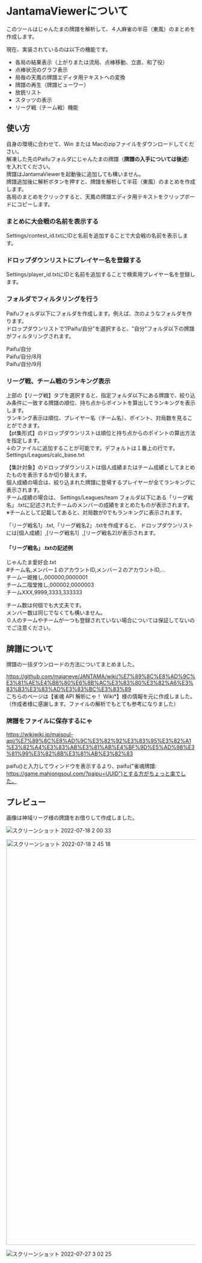 # JantamaViewerについて

このツールはじゃんたまの牌譜を解析して、４人麻雀の半荘（東風）のまとめを作成します。

現在、実装されているのは以下の機能です。
- 各局の結果表示（上がりまたは流局、点棒移動、立直、和了役）
- 点棒状況のグラフ表示
- 局毎の天鳳の牌譜エディタ用テキストへの変換
- 牌譜の再生（牌譜ビューワー）
- 放銃リスト
- スタッツの表示
- リーグ戦（チーム戦）機能

## 使い方

自身の環境に合わせて、Win または Macのzipファイルをダウンロードしてください。  
解凍した先のPaifuフォルダにじゃんたまの牌譜（**牌譜の入手については後述**）を入れてください。  
牌譜はJantamaViewerを起動後に追加しても構いません。  
牌譜追加後に解析ボタンを押すと、牌譜を解析して半荘（東風）のまとめを作成します。  
各局のまとめをクリックすると、天鳳の牌譜エディタ用テキストをクリップボードにコピーします。  

### まとめに大会戦の名前を表示する
Settings/contest_id.txtにIDと名前を追加することで大会戦の名前を表示します。

### ドロップダウンリストにプレイヤー名を登録する
Settings/player_id.txtにIDと名前を追加することで検索用プレイヤー名を登録します。

### フォルダでフィルタリングを行う
Paifuフォルダ以下にフォルダを作成します。例えば、次のようなフォルダを作ります。  
ドロップダウンリストで”/Paifu/自分"を選択すると、"自分"フォルダ以下の牌譜がフィルタリングされます。  

Paifu/自分  
Paifu/自分/8月  
Paifu/自分/9月  

### リーグ戦、チーム戦のランキング表示

上部の【リーグ戦】タブを選択すると、指定フォルダ以下にある牌譜で、絞り込み条件に一致する牌譜の順位、持ち点からポイントを算出してランキングを表示します。  
ランキング表示は順位、プレイヤー名（チーム名）、ポイント、対局数を見ることができます。  
【pt集形式】のドロップダウンリストは順位と持ち点からのポイントの算出方法を指定します。  
↓のファイルに追加することが可能です。デフォルトは１番上の行です。  
Settings/Leagues/calc_base.txt

【集計対象】のドロップダウンリストは個人成績またはチーム成績としてまとめたものを表示するか切り替えます。  
個人成績の場合は、絞り込まれた牌譜に登場するプレイヤーが全てランキングに表示されます。  
チーム成績の場合は、 Settings/Leagues/team フォルダ以下にある「リーグ戦名」.txtに記述されたチームのメンバーの成績をまとめたものが表示されます。  
※チームとして記載してあると、対局数が0でもランキングに表示されます。  

「リーグ戦名1」.txt,「リーグ戦名2」.txtを作成すると、
ドロップダウンリストには[個人成績］,[リーグ戦名1］,[リーグ戦名2]が表示されます。

#### 「リーグ戦名」.txtの記述例  
じゃんたま愛好会.txt  
#チーム名,メンバー１のアカウントID,メンバー２のアカウントID,...  
チーム一姫推し,000000,0000001  
チーム二階堂推し,000002,0000003  
チームXXX,9999,3333,333333  

チーム数は何個でも大丈夫です。  
メンバー数は同じでなくても構いません。  
０人のチームやチームが一つも登録されていない場合については保証してないのでご注意ください。  

## 牌譜について

牌譜の一括ダウンロードの方法についてまとめました。

https://github.com/majaneye/JANTAMA/wiki/%E7%89%8C%E8%AD%9C%E3%81%AE%E4%B8%80%E6%8B%AC%E3%83%80%E3%82%A6%E3%83%B3%E3%83%AD%E3%83%BC%E3%83%89  
こちらのページは【雀魂 API 解析にゃ！ Wiki*】様の情報を元に作成しました。  
（作成者様に感謝します。ファイルの解析でもとても参考になりました）

### 牌譜をファイルに保存するにゃ
https://wikiwiki.jp/majsoul-api/%E7%89%8C%E8%AD%9C%E3%82%92%E3%83%95%E3%82%A1%E3%82%A4%E3%83%AB%E3%81%AB%E4%BF%9D%E5%AD%98%E3%81%99%E3%82%8B%E3%81%AB%E3%82%83

paifu()と入力してウィンドウを表示するより、paifu("雀魂牌譜: https://game.mahjongsoul.com/?paipu=UUID")とする方がちょっと楽でした。

## プレビュー

画像は神域リーグ様の牌譜をお借りして作成しました。

![スクリーンショット 2022-07-18 2 00 33](https://user-images.githubusercontent.com/108359839/179417467-12d4b5ec-e0e4-43a6-9c48-07dc46d21e80.png)

<img width="1076" alt="スクリーンショット 2022-07-18 2 45 18" src="https://user-images.githubusercontent.com/108359839/179418192-e2559c0c-26e0-492e-9fc0-bbd8b0f03131.png">

![スクリーンショット 2022-07-27 3 02 25](https://user-images.githubusercontent.com/108359839/181080105-3a5b727a-54cb-49a3-b385-9bff499f3268.png)
